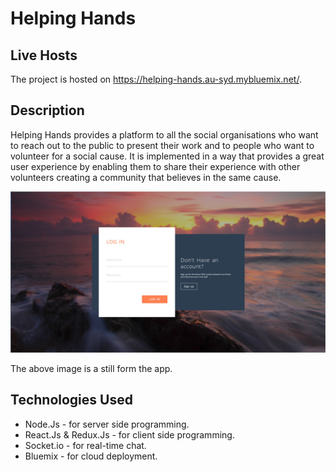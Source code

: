 # Helping Hands


## Live Hosts

The project is hosted on https://helping-hands.au-syd.mybluemix.net/.


## Description

Helping Hands provides a platform to all the social organisations who want to reach out to the public to present their work and to people who want to volunteer for a social cause.
It is implemented in a way that provides a great user experience by enabling them to share their experience with other volunteers creating a community that believes in the same cause.


![Image of Helping Hands](helping-hands.jpeg)

The above image is a still form the app.

## Technologies Used

* Node.Js - for server side programming.
* React.Js & Redux.Js - for client side programming.
* Socket.io - for real-time chat.
* Bluemix - for cloud deployment.
